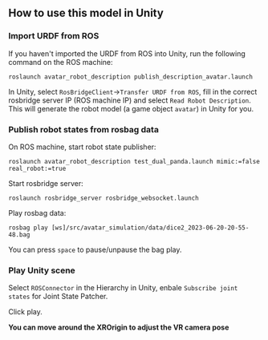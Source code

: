 ## How to use this model in Unity
### Import URDF from ROS
If you haven't imported the URDF from ROS into Unity, run the following command on the ROS machine:
```
roslaunch avatar_robot_description publish_description_avatar.launch
```
In Unity, select `RosBridgeClient`->`Transfer URDF from ROS`, fill in the correct rosbridge server IP (ROS machine IP) and select `Read Robot Description`. This will generate the robot model (a game object `avatar`) in Unity for you.

### Publish robot states from rosbag data
On ROS machine, start robot state publisher:
```
roslaunch avatar_robot_description test_dual_panda.launch mimic:=false real_robot:=true
```

Start rosbridge server:
```
roslaunch rosbridge_server rosbridge_websocket.launch
```

Play rosbag data:
```
rosbag play [ws]/src/avatar_simulation/data/dice2_2023-06-20-20-55-48.bag
```
You can press `space` to pause/unpause the bag play.

### Play Unity scene
Select `ROSConnector` in the Hierarchy in Unity, enbale `Subscribe joint states` for Joint State Patcher.

Click play.

**You can move around the XROrigin to adjust the VR camera pose**
